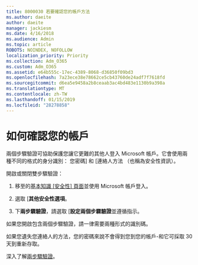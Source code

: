 ```yaml
---
title: 8000030 若要確認您的帳戶方法
ms.author: daeite
author: daeite
manager: jackiesm
ms.date: 4/16/2018
ms.audience: Admin
ms.topic: article
ROBOTS: NOINDEX, NOFOLLOW
localization_priority: Priority
ms.collection: Adm_O365
ms.custom: Adm_O365
ms.assetid: e64b555c-17ec-4389-8068-d36850f09bd3
ms.openlocfilehash: 7a23ece38e78662ce5cb43760de24adf7f7618fd
ms.sourcegitcommit: d6ea5e9458a2b8ceaab3ac4bd483e1130b9a398a
ms.translationtype: MT
ms.contentlocale: zh-TW
ms.lasthandoff: 01/15/2019
ms.locfileid: "28278858"
---
```

# <a name="how-to-verify-your-account"></a>如何確認您的帳戶

兩個步驟驗證可協助保護您讓它更難的其他人登入 Microsoft 帳戶。它會使用兩種不同的格式的身分識別： 您密碼] 和 [連絡人方法 （也稱為安全性資訊）。 
  
開啟或關閉雙步驟驗證：
  
1. 移至的[基本知識 [安全性] 頁面](https://go.microsoft.com/fwlink/?linkid=842325)並使用 Microsoft 帳戶登入。 
    
2. 選取 [**其他安全性選項**。 
    
3. 下**兩步驟驗證**，請選取 [**設定兩個步驟驗證**並遵循指示。 
    
如果您開啟包含兩個步驟驗證，請一律需要兩種形式的識別碼。
  
如果您遺失您連絡人的方法，您的密碼來說不會得到您到您的帳戶-和它可採取 30 天到重新存取。 
  
深入了解[兩步驟驗證](https://go.microsoft.com/fwlink/?linkid=872270)。
  

